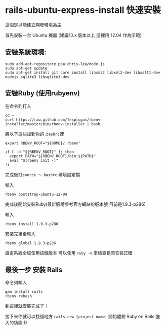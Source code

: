 rails-ubuntu-express-install 快速安裝
=============================

這個是以能建立開發環境為主

首先安裝一台 Ubuntu 機器 (建議10.x 版本以上 這裡用 12.04 作為示範)

安裝系統環境:
-------------

	sudo add-apt-repository ppa:chris-lea/node.js
	sudo apt-get update 
	sudo apt-get install git core install libxml2 libxml2-dev libxslt1-dev nodejs sqlite3 libsqlite3-dev


安裝Ruby (使用rubyenv)
----------------------

在命令列打入

	cd ~
	curl https://raw.github.com/fesplugas/rbenv-installer/master/bin/rbenv-installer | bash	

將以下這些加到你的`.bashrc`裡 

	export RBENV_ROOT="${HOME}/.rbenv"

	if [ -d "${RBENV_ROOT}" ]; then
	  export PATH="${RBENV_ROOT}/bin:${PATH}"
	  eval "$(rbenv init -)"
	fi

完成後打`source ～.bashrc` 環境設定檔

輸入

	rbenv bootstrap-ubuntu-12-04

完成後開始安裝Ruby(最新版請參考官方網站的版本號 目前是1.9.3-p286)

輸入

	rbenv install 1.9.3-p286

安裝完畢後輸入

	rbenv global 1.9.3-p286

設定系統全域使用該個版本 可以使用 `ruby -v` 來檢查是否安裝正確

最後一步 安裝 Rails
-------------------

命令列輸入

	gem install rails 
	rbenv rehash

到這裡就安裝完成了！

接下來你就可以找個地方 `rails new [project name]` 開始體驗 Ruby on Rails 強大的功能:D
